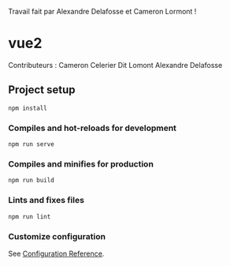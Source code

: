 Travail fait par Alexandre Delafosse et Cameron Lormont !

# vue2

Contributeurs : 
Cameron Celerier Dit Lomont
Alexandre Delafosse


## Project setup
```
npm install
```

### Compiles and hot-reloads for development
```
npm run serve
```

### Compiles and minifies for production
```
npm run build
```

### Lints and fixes files
```
npm run lint
```

### Customize configuration
See [Configuration Reference](https://cli.vuejs.org/config/).

